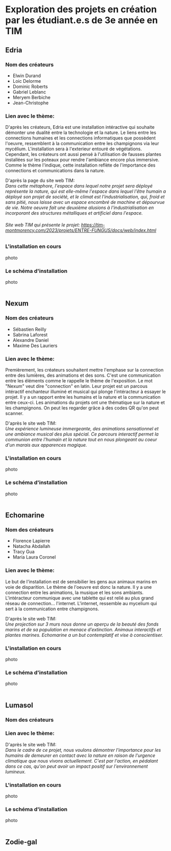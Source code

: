 # Exploration des projets en création par les étudiant.e.s de 3e année en TIM

## Edria 

### Nom des créateurs

- Elwin Durand
- Loic Delorme
- Dominic Roberts
- Gabriel Leblanc
- Meryem Berbiche
- Jean-Christophe

### Lien avec le thème:
D'après les créateurs, Edria est une installation intéractive qui souhaite démonter une dualité entre la technologie et la nature. Le liens entre les connections humaines et les connections informatiques que possèdent l'oeuvre, ressemblent à la communication entre les champignons via leur mycélium. L'installation sera à l'exterieur entouré de végétations. Cependant, les créateurs ont aussi pensé à l'utilisation de fausses plantes installées sur les poteaux pour rendre l'ambiance encore plus immersive. Comme le thème l'indique, cette installation reflète de l'importance des connections et communications dans la nature.

D'après la page du site web TIM:<br>
<i>Dans cette métaphore, l'espace dans lequel notre projet sera déployé représente la nature, qui est elle-même l'espace dans lequel l'être humain a déployé son projet de société, et le climat est l'industrialisation, qui, froid et sans pitié, nous laisse avec un espace encombré de machine et dépourvue de vie. Notre oeuvre fait une deuxième alusions à l'industrialisation en incorporant des structures métalliques et artificiel dans l'espace.</i>
###### Site web TIM qui présente le projet: https://tim-montmorency.com/2023/projets/ENTRE-FUNGUS/docs/web/index.html

### L'installation en cours
photo
### Le schéma d'installation
photo
<br>
<br>
## Nexum
### Nom des créateurs
- Sébastien Reilly
- Sabrina Laforest
- Alexandre Daniel
- Maxime Des Lauriers

### Lien avec le thème:
Premièrement, les créateurs souhaitent mettre l'emphase sur la connection entre des lumières, des animations et des sons. C'est une communication entre les éléments comme le rappelle le thème de l'exposition. Le mot "Nexum" veut dire "connection" en latin. Leur projet est un parcous intéractif enchanteur illuminé et musical qui plonge l'intéracteur à essayer le projet. Il y a un rapport entre les humains et la nature et la communication entre ceux-ci. Les animations du projets ont une thématique sur la nature et les champignons. On peut les regarder grâce à des codes QR qu'on peut scanner. 

D'après le site web TIM:<br>
<i>Une expérience lumineuse immergeante, des animations sensationnel et une ambiance musical des plus spécial. Ce parcours interactif permet la communion entre l'humain et la nature tout en nous plongeant au coeur d'un marais aux apparences magique.</i>

### L'installation en cours
photo
### Le schéma d'installation
photo
<br>
<br>

## Echomarine
### Nom des créateurs
- Florence Lapierre
- Natacha Abdallah
- Tracy Gua
- Maria Laura Coronel

### Lien avec le thème:
Le but de l'installation est de sensibilier les gens aux animaux marins en voie de disparition. Le thème de l'oeuvre est donc la nature. Il y a une connection entre les animations, la musique et les sons ambiants. L'intéracteur communique avec une tablette qui est relié au plus grand réseau de connection... l'internet. L'internet, ressemble au mycelium qui sert à la communication entre champignons.

D'après le site web TIM:<br>
<i>Une projection sur 3 murs nous donne un aperçu de la beauté des fonds marins et de sa population en menace d’extinction. Animaux interactifs et plantes marines. Echomarine a un but contemplatif et vise à conscientiser.</i>

### L'installation en cours
photo
### Le schéma d'installation
photo
<br>
<br>

## Lumasol
### Nom des créateurs


### Lien avec le thème:


D'après le site web TIM:<br>
<i>Dans le cadre de ce projet, nous voulons démontrer l'importance pour les humains de demeurer en contact avec la nature en raison de l'urgence climatique que nous vivons actuellement. C'est par l'action, en pédalant dans ce cas, qu'on peut avoir un impact positif sur l'environnement lumineux.</i>

### L'installation en cours
photo
### Le schéma d'installation
photo
<br>
<br>
## Zodie-gal
